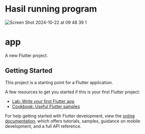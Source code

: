 # Hasil running program
![Screen Shot 2024-10-22 at 09 48 39 1](https://github.com/user-attachments/assets/64630cc9-163f-458d-8f26-43e65b23478c)

# app

A new Flutter project.

## Getting Started

This project is a starting point for a Flutter application.

A few resources to get you started if this is your first Flutter project:

- [Lab: Write your first Flutter app](https://docs.flutter.dev/get-started/codelab)
- [Cookbook: Useful Flutter samples](https://docs.flutter.dev/cookbook)

For help getting started with Flutter development, view the
[online documentation](https://docs.flutter.dev/), which offers tutorials,
samples, guidance on mobile development, and a full API reference.
